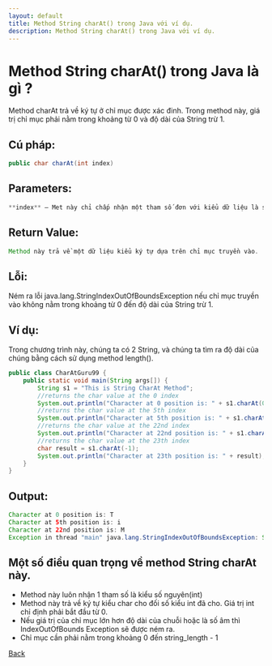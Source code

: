 ```yaml
---
layout: default
title: Method String charAt() trong Java với ví dụ.
description: Method String charAt() trong Java với ví dụ.
---
```


# Method String charAt() trong Java là gì ?
Method charAt trả về ký tự ở chỉ mục được xác đinh. Trong method này, giá trị chỉ mục phải nằm trong khoảng từ 0 và độ dài của String trừ 1.

## Cú pháp:
```java
public char charAt(int index)
```
## Parameters:
```java
**index** – Met này chỉ chấp nhận một tham số đơn với kiểu dữ liệu là số nguyên.
```

## Return Value:
```java
Method này trả về một dữ liệu kiểu ký tự dựa trên chỉ mục truyền vào.
```

## Lỗi:
Ném ra lỗi java.lang.StringIndexOutOfBoundsException nếu chỉ mục truyền vào không nằm trong khoảng từ 0 đến độ dài của String trừ 1.

## Ví dụ:
Trong chương trình này, chúng ta có 2 String, và chúng ta tìm ra độ dài của chúng bằng cách sử dụng method length().
```java
public class CharAtGuru99 {
    public static void main(String args[]) {
        String s1 = "This is String CharAt Method";
        //returns the char value at the 0 index
        System.out.println("Character at 0 position is: " + s1.charAt(0));
        //returns the char value at the 5th index
        System.out.println("Character at 5th position is: " + s1.charAt(5));
        //returns the char value at the 22nd index
        System.out.println("Character at 22nd position is: " + s1.charAt(22));
        //returns the char value at the 23th index
        char result = s1.charAt(-1);
        System.out.println("Character at 23th position is: " + result);
    }
}
```

## Output:
```java
Character at 0 position is: T
Character at 5th position is: i
Character at 22nd position is: M
Exception in thread "main" java.lang.StringIndexOutOfBoundsException: String index out of range: -1
```

## Một số điều quan trọng về method String charAt này.
- Method này luôn nhận 1 tham số là kiểu số nguyên(int)
- Method này trả về ký tự kiểu char cho đối số kiểu int đã cho. Giá trị int chỉ định phải bắt đầu từ 0.
- Nếu giá trị của chỉ mục lớn hơn độ dài của chuỗi hoặc là số âm thì IndexOutOfBounds Exception sẽ được ném ra.
- Chỉ mục cần phải nằm trong khoảng 0 đến string_length - 1

[Back](./)
